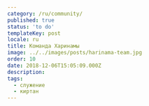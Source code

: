 ```yaml
---
category: /ru/community/
published: true
status: 'to do'
templateKey: post
locale: ru
title: Команда Харинамы
image: ../../images/posts/harinama-team.jpg
order: 10
date: 2018-12-06T15:05:09.000Z
description:
tags:
  - служение
  - киртан
---
```


<tbd locale="ru" url="mailto:haribol@mayapur.live"></tbd>
